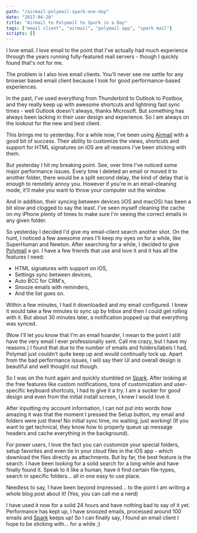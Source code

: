 ```yaml
---
path: "/airmail-polymail-spark-one-day"
date: "2017-04-20"
title: "Airmail to Polymail to Spark in a Day"
tags: ["email client", "airmail", "polymail app", "spark mail"]
scripts: []
---
```


I love email. I love email to the point that I've actually had much experience through the years running fully-featured mail servers - though I quickly found that's not for me.

The problem is I also love email clients. You'll never see me settle for any browser based email client because I look for good performance-based experiences.

In the past, I've used everything from Thunderbird to Outlook to Postbox, and they really keep up with awesome shortcuts and lightning fast sync times - well Outlook doesn't always, thanks Microsoft. But something has always been lacking in their user design and experience. So I am always on the lookout for the new and best client.

This brings me to yesterday. For a while now, I've been using [Airmail](http://airmailapp.com/) with a good bit of success. Their ability to customize the views, shortcuts and support for HTML signatures on iOS are all reasons I've been sticking with them.

But yesterday I hit my breaking point. See, over time I've noticed some major performance issues. Every time I deleted an email or moved it to another folder, there would be a split second delay, the kind of delay that is enough to remotely annoy you. However if you're in an email-cleaning mode, it'll make you want to throw your computer out the window.

And in addition, their syncing between devices (iOS and macOS) has been a bit slow and clogged to say the least. I've seen myself cleaning the cache on my iPhone plenty of times to make sure I'm seeing the correct emails in any given folder.

So yesterday I decided I'd give my email-client search another shot. On the hunt, I noticed a few awesome ones I'll keep my eyes on for a while, like SuperHuman and Newton. After searching for a while, I decided to give [Polymail](http://polymail.io/) a go. I have a few friends that use and love it and it has all the features I need:

- HTML signatures with support on iOS,
- Settings sync between devices,
- Auto BCC for CRM's,
- Snooze emails with reminders,
- And the list goes on.

Within a few minutes, I had it downloaded and my email configured. I knew it would take a few minutes to sync up by Inbox and then I could get rolling with it. But about 30 minutes later, a notification popped up that everything was synced.

(Now I'll let you know that I'm an email hoarder, I mean to the point I still have the very email I ever professionally sent. Call me crazy, but I have my reasons.) I found that due to the number of emails and folders/labels I had, Polymail just couldn't quite keep up and would continually lock up. Apart from the bad performance issues, I will say their UI and overall design is beautiful and well thought out though.

So I was on the hunt again and quickly stumbled on [Spark](https://sparkmailapp.com/). After looking at the free features like custom notifications, tons of customization and user-specific keyboard shortcuts, I had to give it a try. I am a sucker for good design and even from the initial install screen, I knew I would love it.

After inputting my account information, I can not put into words how amazing it was that the moment I pressed the Setup button, my email and folders were just there! No initial sync time, no waiting, just working! (If you want to get technical, they know how to properly queue up message headers and cache everything in the background).


For power users, I love the fact you can customize your special folders, setup favorites and even tie in your cloud files in the iOS app - which download the files directly as attachments. But by far, the best feature is the search. I have been looking for a solid search for a long while and have finally found it. Speak to it like a human, have it find certain file-types, search in specific folders... all in one easy to use place.

Needless to say, I have been beyond impressed... to the point I am writing a whole blog post about it! (Yes, you can call me a nerd)

I have used it now for a solid 24 hours and have nothing bad to say of it yet. Performance has kept up, I have snoozed emails, processed around 100 emails and [Spark](https://sparkmailapp.com/) keeps up! So I can finally say, I found an email client I hope to be sticking with... for a while ;)